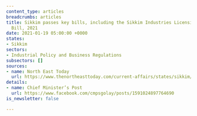 ```yaml
---
content_type: articles
breadcrumbs: articles
title: Sikkim passes key bills, including the Sikkim Industries Licensing (Amendment)
  Bill, 2021
date: 2021-01-19 05:00:00 +0000
states:
- Sikkim
sectors:
- Industrial Policy and Business Regulations
subsectors: []
sources:
- name: North East Today
  url: https://www.thenortheasttoday.com/current-affairs/states/sikkim/fourth-assembly-session-held-in-sikkim-key-bills-passed
details:
- name: Chief Minister’s Post
  url: https://www.facebook.com/cmpsgolay/posts/1591024897764690
is_newsletter: false

---
```

